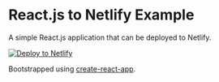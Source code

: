 # React.js to Netlify Example

A simple React.js application that can be deployed to Netlify.

[![Deploy to Netlify](https://www.netlify.com/img/deploy/button.svg)](https://app.netlify.com/start/deploy?repository=https://github.com/neverendingqs-sandbox/reactjs-netlify-example)

Bootstrapped using [create-react-app](https://github.com/facebook/create-react-app).
